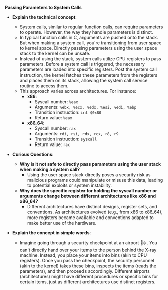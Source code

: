 **Passing Parameters to System Calls**
- **Explain the technical concept**:
  - System calls, similar to regular function calls, can require parameters to operate. However, the way they handle parameters is distinct.
  - In typical function calls in C, arguments are pushed onto the stack. But when making a system call, you're transitioning from user space to kernel space. Directly passing parameters using the user space stack to the kernel can be unsafe.
  - Instead of using the stack, system calls utilize CPU registers to pass parameters. Before a system call is triggered, the necessary parameters are loaded into specific registers. Post the system call instruction, the kernel fetches these parameters from the registers and places them on its stack, allowing the system call service routine to access them.
  - This approach varies across architectures. For instance:
    - **x86**: 
      - Syscall number: `%eax`
      - Arguments: `%ebx, %ecx, %edx, %esi, %edi, %ebp`
      - Transition instruction: `int $0x80`
      - Return value: `%eax`
    - **x86_64**:
      - Syscall number: `rax`
      - Arguments: `rdi, rsi, rdx, rcx, r8, r9`
      - Transition instruction: `syscall`
      - Return value: `rax`

- **Curious Questions**:
  - **Why is it not safe to directly pass parameters using the user stack when making a system call?**
    - Using the user space stack directly poses a security risk as malicious programs could manipulate or misuse this data, leading to potential exploits or system instability.
  - **Why does the specific register for holding the syscall number or arguments change between different architectures like x86 and x86_64?**
    - Different architectures have distinct designs, register sets, and conventions. As architectures evolved (e.g., from x86 to x86_64), more registers became available and conventions adapted to make better use of the hardware.

- **Explain the concept in simple words**:
  - Imagine going through a security checkpoint at an airport 🛃✈️. You can't directly hand over your items to the person behind the X-ray machine. Instead, you place your items into bins (akin to CPU registers). Once you pass the checkpoint, the security personnel (akin to the kernel) takes these bins, inspects the items (reads the parameters), and then proceeds accordingly. Different airports (architectures) might have different procedures or specific bins for certain items, just as different architectures use distinct registers.